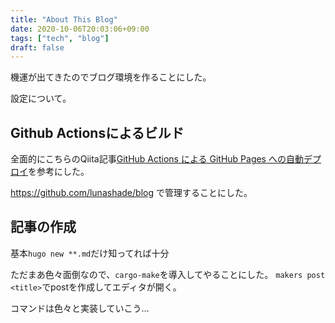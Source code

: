 ```yaml
---
title: "About This Blog"
date: 2020-10-06T20:03:06+09:00
tags: ["tech", "blog"]
draft: false
---
```

機運が出てきたのでブログ環境を作ることにした。

設定について。

## Github Actionsによるビルド

全面的にこちらのQiita記事[GitHub Actions による GitHub Pages への自動デプロイ](https://qiita.com/peaceiris/items/d401f2e5724fdcb0759d)を参考にした。

https://github.com/lunashade/blog で管理することにした。

## 記事の作成

基本`hugo new **.md`だけ知ってれば十分

ただまあ色々面倒なので、`cargo-make`を導入してやることにした。
`makers post <title>`でpostを作成してエディタが開く。

コマンドは色々と実装していこう…
